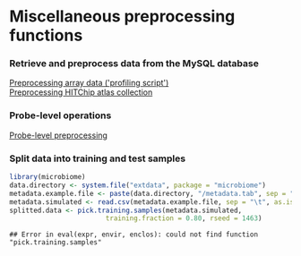 # Miscellaneous preprocessing functions

### Retrieve and preprocess data from the MySQL database

[Preprocessing array data ('profiling script')](profiling)  
[Preprocessing HITChip atlas collection](atlas)  


### Probe-level operations 

[Probe-level preprocessing](probelevel)

### Split data into training and test samples


```r
library(microbiome)
data.directory <- system.file("extdata", package = "microbiome")
metadata.example.file <- paste(data.directory, "/metadata.tab", sep = "")
metadata.simulated <- read.csv(metadata.example.file, sep = "\t", as.is = TRUE)
splitted.data <- pick.training.samples(metadata.simulated, 
	      	 			training.fraction = 0.80, rseed = 1463)
```

```
## Error in eval(expr, envir, enclos): could not find function "pick.training.samples"
```



